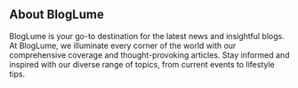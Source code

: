 ## About BlogLume

BlogLume is your go-to destination for the latest news and insightful blogs. At BlogLume, we illuminate every corner of the world with our comprehensive coverage and thought-provoking articles. Stay informed and inspired with our diverse range of topics, from current events to lifestyle tips.
